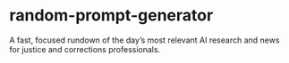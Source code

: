 # random-prompt-generator
A fast, focused rundown of the day’s most relevant AI research and news for justice and corrections professionals.
